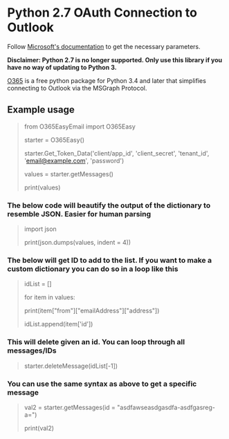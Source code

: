# Python 2.7 OAuth Connection to Outlook
Follow [Microsoft's documentation](https://docs.microsoft.com/en-us/exchange/client-developer/legacy-protocols/how-to-authenticate-an-imap-pop-smtp-application-by-using-oauth) to get the necessary parameters.

**Disclaimer: Python 2.7 is no longer supported. Only use this library if you have no way of updating to Python 3.**

[O365](https://o365.github.io/python-o365/latest/) is a free python package for Python 3.4 and later that simplifies connecting to Outlook via the MSGraph Protocol.


## Example usage

> from O365EasyEmail import O365Easy
> 
> starter = O365Easy()
> 
> starter.Get_Token_Data('client/app_id', 'client_secret', 
> 'tenant_id', 'email@example.com', 'password')
> 
> values = starter.getMessages()
> 
> print(values)
> 
### The below code will beautify the output of the dictionary to resemble JSON. Easier for human parsing
> import json
> 
> print(json.dumps(values, indent = 4))

### The below will get ID to add to the list. If you want to make a custom dictionary you can do so in a loop like this
> idList = []
> 
> for item in values:
> 
>    print(item["from"]["emailAddress"]["address"])
>    
>    idList.append(item['id'])

### This will delete given an id. You can loop through all messages/IDs
 > starter.deleteMessage(idList[-1])
### You can use the same syntax as above to get a specific message
 > val2 = starter.getMessages(id = "asdfawseasdgasdfa-asdfgasreg-a=")
 >  
 >  print(val2)
